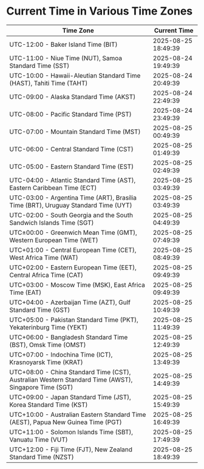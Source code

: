 # Current Time in Various Time Zones

| Time Zone | Current Time |
|-----------|--------------|
| UTC-12:00 - Baker Island Time (BIT) | 2025-08-25 18:49:39 |
| UTC-11:00 - Niue Time (NUT), Samoa Standard Time (SST) | 2025-08-24 19:49:39 |
| UTC-10:00 - Hawaii-Aleutian Standard Time (HAST), Tahiti Time (TAHT) | 2025-08-24 20:49:39 |
| UTC-09:00 - Alaska Standard Time (AKST) | 2025-08-24 22:49:39 |
| UTC-08:00 - Pacific Standard Time (PST) | 2025-08-24 23:49:39 |
| UTC-07:00 - Mountain Standard Time (MST) | 2025-08-25 00:49:39 |
| UTC-06:00 - Central Standard Time (CST) | 2025-08-25 01:49:39 |
| UTC-05:00 - Eastern Standard Time (EST) | 2025-08-25 02:49:39 |
| UTC-04:00 - Atlantic Standard Time (AST), Eastern Caribbean Time (ECT) | 2025-08-25 03:49:39 |
| UTC-03:00 - Argentina Time (ART), Brasília Time (BRT), Uruguay Standard Time (UYT) | 2025-08-25 03:49:39 |
| UTC-02:00 - South Georgia and the South Sandwich Islands Time (SGT) | 2025-08-25 04:49:39 |
| UTC±00:00 - Greenwich Mean Time (GMT), Western European Time (WET) | 2025-08-25 07:49:39 |
| UTC+01:00 - Central European Time (CET), West Africa Time (WAT) | 2025-08-25 08:49:39 |
| UTC+02:00 - Eastern European Time (EET), Central Africa Time (CAT) | 2025-08-25 09:49:39 |
| UTC+03:00 - Moscow Time (MSK), East Africa Time (EAT) | 2025-08-25 09:49:39 |
| UTC+04:00 - Azerbaijan Time (AZT), Gulf Standard Time (GST) | 2025-08-25 10:49:39 |
| UTC+05:00 - Pakistan Standard Time (PKT), Yekaterinburg Time (YEKT) | 2025-08-25 11:49:39 |
| UTC+06:00 - Bangladesh Standard Time (BST), Omsk Time (OMST) | 2025-08-25 12:49:39 |
| UTC+07:00 - Indochina Time (ICT), Krasnoyarsk Time (KRAT) | 2025-08-25 13:49:39 |
| UTC+08:00 - China Standard Time (CST), Australian Western Standard Time (AWST), Singapore Time (SGT) | 2025-08-25 14:49:39 |
| UTC+09:00 - Japan Standard Time (JST), Korea Standard Time (KST) | 2025-08-25 15:49:39 |
| UTC+10:00 - Australian Eastern Standard Time (AEST), Papua New Guinea Time (PGT) | 2025-08-25 16:49:39 |
| UTC+11:00 - Solomon Islands Time (SBT), Vanuatu Time (VUT) | 2025-08-25 17:49:39 |
| UTC+12:00 - Fiji Time (FJT), New Zealand Standard Time (NZST) | 2025-08-25 18:49:39 |
